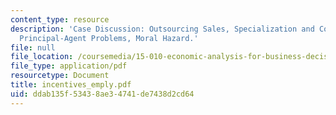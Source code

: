 ```yaml
---
content_type: resource
description: 'Case Discussion: Outsourcing Sales, Specialization and Comparative Sales,
  Principal-Agent Problems, Moral Hazard.'
file: null
file_location: /coursemedia/15-010-economic-analysis-for-business-decisions-fall-2004/ddab135f53438ae34741de7438d2cd64_incentives_emply.pdf
file_type: application/pdf
resourcetype: Document
title: incentives_emply.pdf
uid: ddab135f-5343-8ae3-4741-de7438d2cd64
---
```

